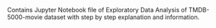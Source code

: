 Contains Jupyter Notebook file of Exploratory Data Analysis of TMDB-5000-movie dataset with step by step explanation and information.
